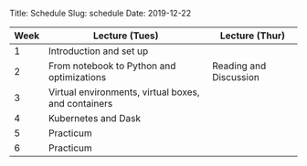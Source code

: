 Title: Schedule
Slug: schedule
Date: 2019-12-22


|Week|Lecture (Tues)|Lecture (Thur)|
|-----|-----|-----|
|1|Introduction and set up||
|2|From notebook to Python and optimizations|Reading and Discussion|
|3|Virtual environments, virtual boxes, and containers ||
|4|Kubernetes and Dask ||
|5|Practicum||
|6|Practicum||
